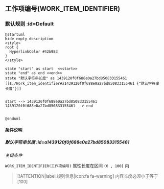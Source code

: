## 工作项编号(WORK_ITEM_IDENTIFIER) <!-- {docsify-ignore-all} -->

   

### 默认规则 :id=Default

```plantuml
@startuml
hide empty description
<style>
root {
  HyperlinkColor #42b983
}
</style>

state "start" as start  <<start>>
state "end" as end <<end>>
state "默认字符串长度" as 1439120f0f688e0a27bd850833155461 [[$./Work_item_identifier#a1439120f0f688e0a27bd850833155461 {"默认字符串长度"}]]


start --> 1439120f0f688e0a27bd850833155461 
1439120f0f688e0a27bd850833155461 --> end 


@enduml
```

#### 条件说明

##### 默认字符串长度 :id=a1439120f0f688e0a27bd850833155461


*关键条件*


`WORK_ITEM_IDENTIFIER(工作项编号)` 属性长度在区间 `(0 , 100]` 内

> [!ATTENTION|label:规则信息|icon:fa fa-warning]
> 内容长度必须小于等于[100]







